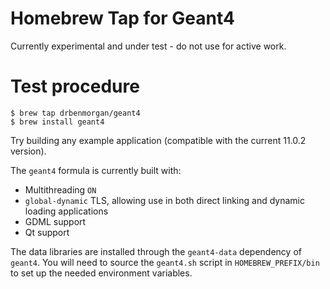 # Homebrew Tap for Geant4

Currently experimental and under test - do not use for active work.

# Test procedure
```
$ brew tap drbenmorgan/geant4
$ brew install geant4
```

Try building any example application (compatible with the current 11.0.2
version).

The `geant4` formula is currently built with:

- Multithreading `ON`
- `global-dynamic` TLS, allowing use in both direct linking and dynamic loading
  applications
- GDML support
- Qt support

The data libraries are installed through the `geant4-data` dependency of `geant4`.
You will need to source the `geant4.sh` script in `HOMEBREW_PREFIX/bin` to set up
the needed environment variables.
